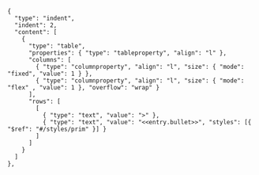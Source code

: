     {
      "type": "indent",
      "indent": 2,
      "content": [
        {
          "type": "table",
          "properties": { "type": "tableproperty", "align": "l" },
          "columns": [
            { "type": "columnproperty", "align": "l", "size": { "mode": "fixed", "value": 1 } },
            { "type": "columnproperty", "align": "l", "size": { "mode": "flex" , "value": 1 }, "overflow": "wrap" }
          ],
          "rows": [
            [
              { "type": "text", "value": ">" },
              { "type": "text", "value": "<<entry.bullet>>", "styles": [{ "$ref": "#/styles/prim" }] }
            ]
          ]
        }
      ]
    },


